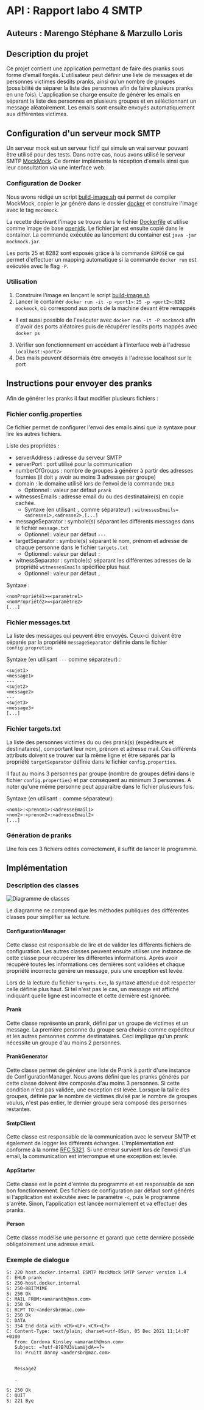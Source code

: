 # API : Rapport labo 4 SMTP

## Auteurs : Marengo Stéphane & Marzullo Loris

## Description du projet

Ce projet contient une application permettant de faire des pranks sous forme d'email forgés. L'utilisateur peut définir
une liste de messages et de personnes victimes desdits pranks, ainsi qu'un nombre de groupes (possibilité de séparer la
liste des personnes afin de faire plusieurs pranks en une fois). L'application se charge ensuite de générer les emails
en séparant la liste des personnes en plusieurs groupes et en séléctionnant un message aléatoirement. Les emails sont
ensuite envoyés automatiquement aux différentes victimes.

## Configuration d'un serveur mock SMTP

Un serveur mock est un serveur fictif qui simule un vrai serveur pouvant être utilisé pour des tests. Dans notre cas,
nous avons utilisé le serveur SMTP [MockMock](https://github.com/tweakers/MockMock). Ce dernier implémente la réception
d'emails ainsi que leur consultation via une interface web.

### Configuration de Docker

Nous avons rédigé un script [build-image.sh](./docker/build-image.sh) qui permet de compiler MockMock, copier le jar
généré dans le dossier [docker](./docker) et construire l'image avec le tag ```mockmock```.

La recette décrivant l'image se trouve dans le fichier [Dockerfile](./docker/Dockerfile) et utilise comme image de base
[openjdk](https://hub.docker.com/_/openjdk). Le fichier jar est ensuite copié dans le container. La commande exécutée au
lancement du container est ```java -jar mockmock.jar```.

Les ports 25 et 8282 sont exposés grâce à la commande ```EXPOSE``` ce qui permet d'effectuer un mapping automatique si
la commande ```docker run``` est exécutée avec le flag ```-P```.

### Utilisation

1. Construire l'image en lançant le script [build-image.sh](./docker/build-image.sh)
2. Lancer le container ```docker run -it -p <port1>:25 -p <port2>:8282 mockmock```, où <portX> correspond aux ports de
   la machine devant être remappés

- Il est aussi possible de l'exécuter avec ```docker run -it -P mockmock``` afin d'avoir des ports aléatoires puis de
  récupérer lesdits ports mappés avec ```docker ps```

3. Vérifier son fonctionnement en accédant à l'interface web à l'adresse ```localhost:<port2>```
4. Des mails peuvent désormais être envoyés à l'adresse localhost sur le port <port1>

## Instructions pour envoyer des pranks

Afin de générer les pranks il faut modifier plusieurs fichiers :

### Fichier config.properties

Ce fichier permet de configurer l'envoi des emails ainsi que la syntaxe pour lire les autres fichiers.

Liste des propriétés :

- serverAddress : adresse du serveur SMTP
- serverPort : port utilisé pour la communication
- numberOfGroups : nombre de groupes à générer à partir des adresses fournies
  (il doit y avoir au moins 3 adresses par groupe)
- domain : le domaine utilisé lors de l'envoi de la commande ```EHLO```
    - Optionnel : valeur par défaut ```prank```
- witnessesEmails : adresse email du ou des destinataire(s) en copie cachée.
    - Syntaxe (en utilisant ```,``` comme séparateur) : ```witnessesEmails=<adresse1>,<adresse2>,[...]```
- messageSeparator : symbole(s) séparant les différents messages dans le fichier ```message.txt```
    - Optionnel : valeur par défaut ```---```
- targetSeparator : symbole(s) séparant le nom, prénom et adresse de chaque personne dans le fichier ```targets.txt```
    - Optionnel : valeur par défaut ```:```
- witnessSeparator : symbole(s) séparant les différentes adresses de la propriété ```witnessesEmails``` spécifiée plus
  haut
    - Optionnel : valeur par défaut ```,```

Syntaxe :

```
<nomPropriété1>=<paramètre1>
<nomPropriété2>=<paramètre2>
[...]
```

### Fichier messages.txt

La liste des messages qui peuvent être envoyés. Ceux-ci doivent être séparés par la propriété ```messageSeparator```
définie dans le fichier ```config.propreties```

Syntaxe (en utilisant ```---``` comme séparateur) :

```
<sujet1>
<message1>
---
<sujet2>
<message2>
---
<sujet3>
<message3>
[...]
```

### Fichier targets.txt

La liste des personnes victimes du ou des prank(s) (expéditeurs et destinataires), comportant leur nom, prénom et
adresse mail. Ces différents attributs doivent se trouver sur la même ligne et être séparés par la
propriété ```targetSeparator``` définie dans le fichier ```config.properties```.

Il faut au moins 3 personnes par groupe (nombre de groupes défini dans le fichier ```config.properties```) et par
conséquent au minimum 3 personnes. A noter qu'une même personne peut apparaître dans le fichier plusieurs fois.

Syntaxe (en utilisant ```:``` comme séparateur):

```
<nom1>:<prenom1>:<adresseEmail1>
<nom2>:<prenom2>:<adresseEmail2>
[...]
```

### Génération de pranks

Une fois ces 3 fichiers édités correctement, il suffit de lancer le programme.

## Implémentation

### Description des classes

![Diagramme de classes](./figures/uml.png "Diagramme de classes")

Le diagramme ne comprend que les méthodes publiques des différentes classes pour simplifier sa lecture.

#### ConfigurationManager

Cette classe est responsable de lire et de valider les différents fichiers de configuration. Les autres classes peuvent
ensuite utiliser une instance de cette classe pour récupérer les différentes informations. Après avoir récupéré toutes
les informations ces dernières sont validées et chaque propriété incorrecte génère un message, puis une exception est
levée.

Lors de la lecture du fichier ```targets.txt```, la syntaxe attendue doit respecter celle définie plus haut. Si tel
n'est pas le cas, un message est affiché indiquant quelle ligne est incorrecte et cette dernière est ignorée.

#### Prank

Cette classe représente un prank, défini par un groupe de victimes et un message. La première personne du groupe sera
choisie comme expéditeur et les autres personnes comme destinataires. Ceci implique qu'un prank nécessite un groupe d'au
moins 2 personnes.

#### PrankGenerator

Cette classe permet de générer une liste de Prank à partir d'une instance de ConfigurationManager. Nous avons défini que
les pranks générés par cette classe doivent être composés d'au moins 3 personnes. Si cette condition n'est pas validée,
une exception est levée. Lorsque la taille des groupes, définie par le nombre de victimes divisé par le nombre de
groupes voulus, n'est pas entier, le dernier groupe sera composé des personnes restantes.

#### SmtpClient

Cette classe est responsable de la communication avec le serveur SMTP et également de logger les différents échanges.
L'implémentation est conforme à la norme [RFC 5321](https://datatracker.ietf.org/doc/html/rfc5321). Si une erreur
survient lors de l'envoi d'un email, la communication est interrompue et une exception est levée.

#### AppStarter

Cette classe est le point d'entrée du programme et est responsable de son bon fonctionnement. Des fichiers de
configuration par défaut sont générés si l'application est exécutée avec le paramètre ```-c```, puis le programme
s'arrête. Sinon, l'application est lancée normalement et va effectuer des pranks.

#### Person

Cette classe modélise une personne et garanti que cette dernière possède obligatoirement une adresse email.

### Exemple de dialogue

```
S: 220 host.docker.internal ESMTP MockMock SMTP Server version 1.4
C: EHLO prank
S: 250-host.docker.internal
S: 250-8BITMIME
S: 250 Ok
C: MAIL FROM:<amaranth@msn.com>
S: 250 Ok
C: RCPT TO:<andersbr@mac.com>
S: 250 Ok
C: DATA
S: 354 End data with <CR><LF>.<CR><LF>
C: Content-Type: text/plain; charset=utf-8Sun, 05 Dec 2021 11:14:07 +0100
   From: Cordova Kinsley <amaranth@msn.com>
   Subject: =?utf-8?B?U3ViamVjdA==?=
   To: Pruitt Danny <andersbr@mac.com>


   Message2

   .

S: 250 Ok
C: QUIT
S: 221 Bye
```

